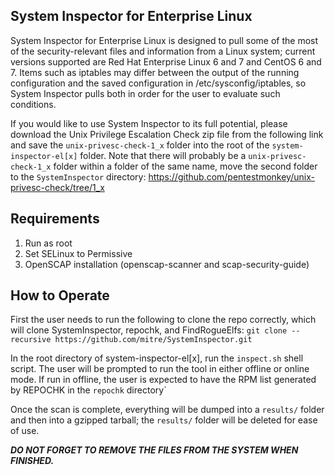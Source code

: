 ## System Inspector for Enterprise Linux ##

System Inspector for Enterprise Linux is designed to pull some of the most of the security-relevant files and 
information from a Linux system; current versions supported are Red Hat Enterprise Linux 6 and 7 and 
CentOS 6 and 7. Items such as iptables may differ between the output of the running configuration  and the 
saved configuration in /etc/sysconfig/iptables, so System Inspector pulls both in order for the user to 
evaluate such conditions.

If you would like to use System Inspector to its full potential, please download the Unix Privilege Escalation
Check zip file from the following link and save the `unix-privesc-check-1_x` folder into the root of 
the `system-inspector-el[x]` folder. Note that there will probably be a `unix-privesc-check-1_x` folder within a folder of the same name, move the second folder to the `SystemInspector` directory: https://github.com/pentestmonkey/unix-privesc-check/tree/1_x

## Requirements ## 
1. Run as root
2. Set SELinux to Permissive
3. OpenSCAP installation (openscap-scanner and scap-security-guide)

## How to Operate ##
First the user needs to run the following to clone the repo correctly, which will clone SystemInspector, repochk, and FindRogueElfs: `git clone --recursive https://github.com/mitre/SystemInspector.git`

In the root directory of system-inspector-el[x], run the `inspect.sh` shell script. The user will be prompted to run the tool in either offline or online mode. If run in offline, the user is expected to have the RPM list generated by REPOCHK in the `repochk` directory`

Once the scan is complete, everything will be dumped into a `results/` folder and then into a gzipped tarball; the `results/` folder will be deleted for ease of use. 

***DO NOT FORGET TO REMOVE THE FILES FROM THE SYSTEM WHEN FINISHED.*** 
